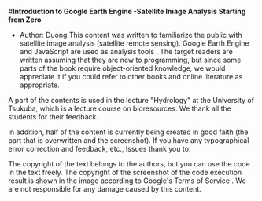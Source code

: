#**Introduction to Google Earth Engine -Satellite Image Analysis Starting from Zero**
* Author: Duong
This content was written to familiarize the public with satellite image analysis (satellite remote sensing). Google Earth Engine and JavaScript are used as analysis tools . The target readers are written assuming that they are new to programming, but since some parts of the book require object-oriented knowledge, we would appreciate it if you could refer to other books and online literature as appropriate.

A part of the contents is used in the lecture "Hydrology" at the University of Tsukuba, which is a lecture course on bioresources. We thank all the students for their feedback.

In addition, half of the content is currently being created in good faith (the part that is overwritten and the screenshot). If you have any typographical error correction and feedback, etc., Issues thank you to.

The copyright of the text belongs to the authors, but you can use the code in the text freely. The copyright of the screenshot of the code execution result is shown in the image according to Google's Terms of Service . We are not responsible for any damage caused by this content.
